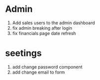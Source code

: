 # Admin

1. Add sales users to the admin dashboard
2. fix admin breaking after login
3. fix financials page date refresh

# seetings

1. add change password component
2. add change email to form
